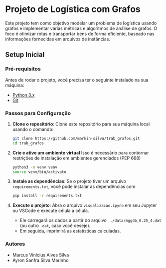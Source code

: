 # Projeto de Logística com Grafos

Este projeto tem como objetivo modelar um problema de logística usando grafos e implementar várias métricas e algoritmos de análise de grafos. O foco é otimizar rotas e transportar bens de forma eficiente, baseado nas informações fornecidas em arquivos de instâncias.

## Setup Inicial

### Pré-requisitos

Antes de rodar o projeto, você precisa ter o seguinte instalado na sua máquina:

- [Python 3.x](https://www.python.org/downloads/)
- [Git](https://git-scm.com/)

### Passos para Configuração

1. **Clone o repositório**:
   Clone este repositório para sua máquina local usando o comando:
   ```bash
   git clone https://github.com/markin-silva/trab_grafos.git
   cd trab_grafos
   ```

2. **Crie e ative um ambiente virtual**
   Isso é necessário para contornar restrições de instalação em ambientes gerenciados (PEP 668)
   ```bash
   python3 -m venv venv
   source venv/bin/activate
   ```

3. **Instale as dependências**:
   Se o projeto tiver um arquivo `requirements.txt`, você pode instalar as dependências com:
   ```bash
   pip install -r requirements.txt
   ```

4. **Execute o projeto**:
   Abra o arquivo `visualizacao.ipynb` em seu Jupyter ou VSCode e execute célula a célula.
   - Ele carregará os dados a partir do arquivo `../data/mggdb_0.25_4.dat` (ou outro `.dat`, caso você deseje).
   - Em seguida, imprimirá as estatísticas calculadas.

### Autores

- Marcus Vinícius Alves Silva
- Ayron Sanfra Silva Marinho
